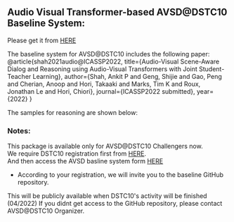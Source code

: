 ## Audio Visual Transformer-based AVSD@DSTC10 Baseline System: 
   Please get it from [HERE](https://github.com/ankitshah009/AVSD-DSTC10_baseline)

The baseline system for AVSD@DSTC10 includes the following paper:
    @article{shah2021audio@ICASSP2022,
        title={Audio-Visual Scene-Aware Dialog and Reasoning using Audio-Visual Transformers with Joint Student-Teacher Learning},
        author={Shah, Ankit P and Geng, Shijie and Gao, Peng and Cherian, Anoop and Hori, Takaaki and Marks, Tim K and Roux, Jonathan Le and Hori, Chiori},
        journal={ICASSP2022 submitted},
        year={2022}
    }

The samples for reasoning are shown below:

    
### Notes:
This package is available only for AVSD@DSTC10 Challengers now. <BR>
We require DSTC10 registration first from [HERE](https://docs.google.com/forms/d/e/1FAIpQLSe9CgrlygYciIZH_pK8133fbp1kqigTB6JIP7utfNFx_xSm6A/viewform). <br>
And then access the AVSD basline system form [HERE](https://docs.google.com/forms/d/e/1FAIpQLSeTQYoIz_caYHg59VAd18ypkI_9nfGvzrI6N6bq6wiT2c2SEw/viewform)
* According to your registration, we will invite you to the baseline GitHub repository.

This will be publicly available when DSTC10's activity will be finished (04/2022)
If you didnt get access to the GitHub repository, please contact AVSD@DSTC10 Organizer. 
